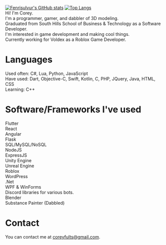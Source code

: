 [![Fenrisulvur's GitHub stats](https://github-readme-stats-1-ckdb8rxjr-fenrisulvur.vercel.app/api?username=Fenrisulvur)](https://github.com/anuraghazra/github-readme-stats)
[![Top Langs](https://github-readme-stats-1-ckdb8rxjr-fenrisulvur.vercel.app/api/top-langs/?username=Fenrisulvur&layout=compact)](https://github.com/anuraghazra/github-readme-stats)
<br />
Hi! I'm Corey. <br />
I'm a programmer, gamer, and dabbler of 3D modeling. <br />
Graduated from South Hills School of Business & Technology as a Software Developer. <br />
I'm interested in game development and making cool things. <br />
Currently working for Voldex as a Roblox Game Developer. <br />

# Languages 
Used often: C#, Lua, Python, JavaScript <br /> 
Have used: Dart, Objective-C, Swift, Kotlin, C, PHP, JQuery, Java, HTML, CSS <br />
Learning: C++ <br />

# Software/Frameworks I've used
Flutter <br />
React <br />
Angular <br />
Flask <br />
SQL/MySQL/NoSQL <br />
NodeJS <br />
ExpressJS <br />
Unity Engine <br />
Unreal Engine <br />
Roblox <br />
WordPress <br />
.Net <br />
WPF & WinForms <br />
Discord libraries for various bots. <br />
Blender <br />
Substance Painter (Dabbled) <br />

# Contact
You can contact me at coreyfults@gmail.com. <br />

<!---
Fenrisulvur/Fenrisulvur is a ✨ special ✨ repository because its `README.md` (this file) appears on your GitHub profile.
You can click the Preview link to take a look at your changes.
--->
